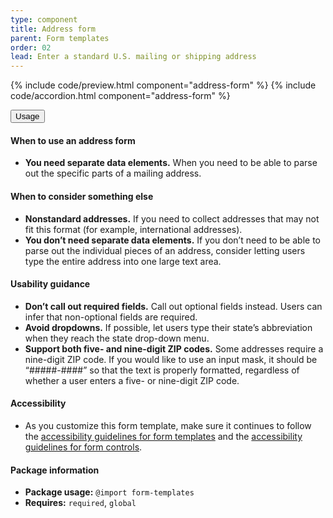 ```yaml
---
type: component
title: Address form
parent: Form templates
order: 02
lead: Enter a standard U.S. mailing or shipping address
---
```


{% include code/preview.html component="address-form" %}
{% include code/accordion.html component="address-form" %}
<div class="usa-accordion usa-accordion--bordered site-accordion-docs">
  <button class="usa-button-unstyled usa-accordion__button"
      aria-expanded="true" aria-controls="address-form-docs">
    Usage
  </button>
  <div id="address-form-docs" aria-hidden="false" class="usa-accordion__content site-component-usage">
    <h4>When to use an address form</h4>
    <ul class="usa-content-list">
      <li><strong>You need separate data elements.</strong> When you need to be able to parse out the specific parts of a mailing address.</li>
    </ul>
    <h4>When to consider something else</h4>
    <ul class="usa-content-list">
      <li><strong>Nonstandard addresses.</strong> If you need to collect addresses that may not fit this format (for example, international addresses).</li>
      <li><strong>You don’t need separate data elements.</strong> If you don’t need to be able to parse out the individual pieces of an address, consider letting users type the entire address into one large text area. </li>
    </ul>
    <h4>Usability guidance</h4>
    <ul class="usa-content-list">
      <li><strong>Don’t call out required fields.</strong> Call out optional fields instead. Users can infer that non-optional fields are required.</li>
      <li><strong>Avoid dropdowns.</strong> If possible, let users type their state’s abbreviation when they reach the state drop-down menu.</li>
      <li><strong>Support both five- and nine-digit ZIP codes.</strong> Some addresses require a nine-digit ZIP code. If you would like to use an input mask, it should be “#####-####” so that the text is properly formatted, regardless of whether a user enters a five- or nine-digit ZIP code.</li>
    </ul>
    <h4 class="usa-heading">Accessibility</h4>
    <ul class="usa-content-list">
      <li>As you customize this form template, make sure it continues to follow the <a href="{{ site.baseurl }}/form-templates/">accessibility guidelines for form templates</a> and the <a href="{{ site.baseurl }}/form-controls/">accessibility guidelines for form controls</a>.</li>
    </ul>
    <h4 class="usa-heading">Package information</h4>
    <ul class="usa-content-list">
      <li>
        <strong>Package usage:</strong> <code>@import form-templates</code>
      </li>
      <li>
        <strong>Requires:</strong> <code>required</code>, <code>global</code>
      </li>
    </ul>  </div>
</div>
